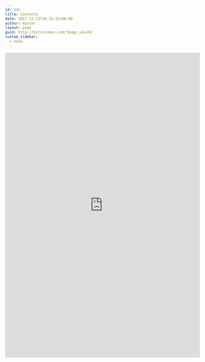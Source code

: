 ```yaml
---
id: 142
title: Contacto
date: 2017-12-23T16:24:22+00:00
author: master
layout: page
guid: http://bitcoinmxn.com/?page_id=142
custom_sidebar:
  - none
---
```


<iframe src="https://docs.google.com/forms/d/e/1FAIpQLSdCCgrXCwNudHr8wx2nB1VuBqkrW2MfAnJOkbNZC4g4lmwX4A/viewform?embedded=true" width="640" height="1000" frameborder="0" marginheight="0" marginwidth="0">Cargando…</iframe>
